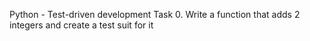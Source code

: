 Python - Test-driven development
Task 0. Write a function that adds 2 integers and
create a test suit for it
